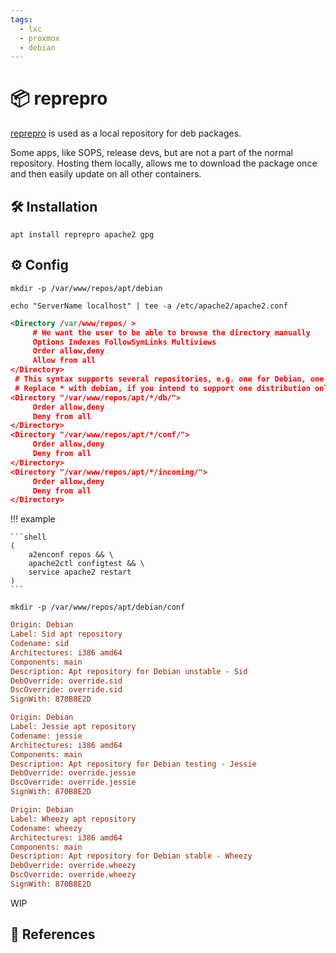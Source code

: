 ```yaml
---
tags:
  - lxc
  - proxmox
  - debian
---
```

# :package: reprepro

[reprepro][1] is used as a local repository for deb packages.

Some apps, like SOPS, release devs, but are not a part of the normal repository. Hosting them locally, allows me to download the package once and then easily update on all other containers.

## :hammer_and_wrench: Installation

```shell
apt install reprepro apache2 gpg
```

## :gear: Config

```shell
mkdir -p /var/www/repos/apt/debian
```

```shell title="/etc/apache2/apache2.conf"
echo "ServerName localhost" | tee -a /etc/apache2/apache2.conf
```

```xml title="/etc/apache2/conf-availabe/repos.conf"
<Directory /var/www/repos/ >  
     # We want the user to be able to browse the directory manually  
     Options Indexes FollowSymLinks Multiviews  
     Order allow,deny  
     Allow from all  
</Directory>  
 # This syntax supports several repositories, e.g. one for Debian, one for Ubuntu.  
 # Replace * with debian, if you intend to support one distribution only.  
<Directory "/var/www/repos/apt/*/db/">  
     Order allow,deny  
     Deny from all  
</Directory>  
<Directory "/var/www/repos/apt/*/conf/">  
     Order allow,deny  
     Deny from all  
</Directory>  
<Directory "/var/www/repos/apt/*/incoming/">  
     Order allow,deny  
     Deny from all  
</Directory>
```

!!! example

    ```shell
    (
        a2enconf repos && \
        apache2ctl configtest && \
        service apache2 restart
    )
    ```

```shell
mkdir -p /var/www/repos/apt/debian/conf
```

```ini title="/var/www/repos/apt/debian/conf/distributions"
Origin: Debian  
Label: Sid apt repository  
Codename: sid  
Architectures: i386 amd64  
Components: main  
Description: Apt repository for Debian unstable - Sid  
DebOverride: override.sid  
DscOverride: override.sid  
SignWith: 870B8E2D  

Origin: Debian  
Label: Jessie apt repository  
Codename: jessie  
Architectures: i386 amd64  
Components: main  
Description: Apt repository for Debian testing - Jessie  
DebOverride: override.jessie  
DscOverride: override.jessie  
SignWith: 870B8E2D  

Origin: Debian  
Label: Wheezy apt repository  
Codename: wheezy  
Architectures: i386 amd64  
Components: main  
Description: Apt repository for Debian stable - Wheezy  
DebOverride: override.wheezy  
DscOverride: override.wheezy  
SignWith: 870B8E2D
```

WIP

## :link: References

[1]: <https://santi-bassett.blogspot.com/2014/07/setting-up-apt-repository-with-reprepro.html?m=1>
